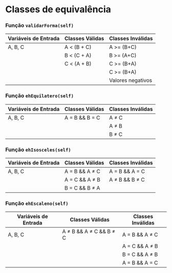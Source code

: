 # Classes de equivalência
### Função ```validarForma(self)```

| Variáveis de Entrada |          Classes Válidas      |          Classes Inválidas        |
|----------------------|-------------------------------|-----------------------------------|
| A, B, C              | A < (B + C)                   | A >= (B+C)                        |
|                      | B < (C + A)                   | B >= (A+C)                        |
|                      | C < (A + B)                   | C >= (B+A)                        |
|                      |                               | C >= (B+A)                        |
|                      |                               | Valores negativos                 |


### Função ```ehEquilatero(self)```

| Variáveis de Entrada |          Classes Válidas      |          Classes Inválidas        |
|----------------------|-------------------------------|-----------------------------------|
| A, B, C              | A = B && B = C                | A ≠ C                             |
|                      |                               | A ≠ B                             |
|                      |                               | B ≠ C                             |

### Função ```ehIsosceles(self)```

| Variáveis de Entrada |          Classes Válidas      |          Classes Inválidas        |
|----------------------|-------------------------------|-----------------------------------|
| A, B, C              |  A = B && A ≠ C               | A = B && A = C                    |
|                      |  A = C && A ≠ B               | A ≠ B && B ≠ C                    |
|                      |  B = C && B ≠ A               |                                   |

### Função ```ehEscaleno(self)```

| Variáveis de Entrada |          Classes Válidas      |          Classes Inválidas        |
|----------------------|-------------------------------|-----------------------------------|
| A, B, C              |  A ≠ B && A ≠ C && B ≠ C      | A = B && A ≠ C                    |
|                      |                               | A = C && A ≠ B                    |
|                      |                               | B = C && A ≠ B                    |
|                      |                               | A = B && A = C                    |



